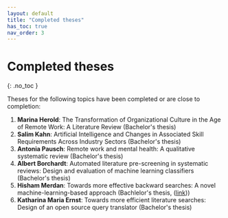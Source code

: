 ```yaml
---
layout: default
title: "Completed theses"
has_toc: true
nav_order: 3
---
```


# Completed theses
{: .no_toc }

Theses for the following topics have been completed or are close to completion:

1. **Marina Herold**: The Transformation of Organizational Culture in the Age of Remote Work: A Literature Review (Bachelor's thesis)
2. **Salim Kahn**: Artificial Intelligence and Changes in Associated Skill Requirements Across Industry Sectors (Bachelor's thesis)
3. **Antonia Pausch**: Remote work and mental health: A qualitative systematic review (Bachelor's thesis)
4. **Albert Borchardt**: Automated literature pre-screening in systematic reviews: Design and evaluation of machine learning classifiers (Bachelor's thesis)
5. **Hisham Merdan**: Towards  more effective backward searches: A novel machine-learning-based approach (Bachlelor's thesis, ([link](https://github.com/CoLRev-Environment/search-query)))
6. **Katharina Maria Ernst**: Towards more efficient literature searches: Design of an open source query translator (Bachelor's thesis)
